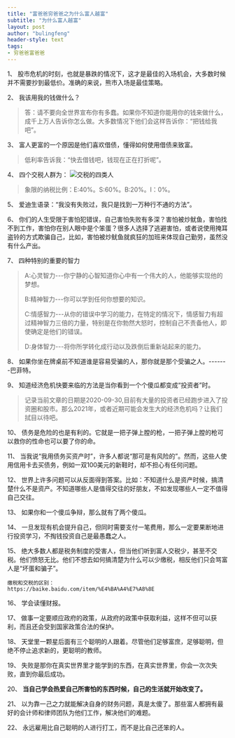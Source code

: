 ```yaml
---
title: "富爸爸穷爸爸之为什么富人越富"
subtitle: "为什么富人越富"
layout: post
author: "bulingfeng"
header-style: text
tags:
- 穷爸爸富爸爸
---
```


1、 股市危机的时刻，也就是暴跌的情况下，这才是最佳的入场机会，大多数时候并不需要抄到最低价。准确的来说，熊市入场是最佳策略。

2、 我该用我的钱做什么？

> 答：请不要向全世界宣布你有多蠢。如果你不知道你能用你的钱来做什么，成千上万人告诉你怎么做。大多数情况下他们会这样告诉你：“把钱给我吧”。

3、 富人更富的一个原因是他们喜欢借债，懂得如何使用借债来致富。

> 低利率告诉我：“快去借钱吧，钱现在正在打折呢”。

4、 四个交税人群为：
![交税的四类人](https://bulingfeng.com/img/readbook/richdad/象限.png)
>象限的纳税比例：E:40%。S:60%。B:20%。I：0%。

5、 爱迪生语录：“我没有失败过，我只是找到一万种行不通的方法”。

6、 你们的人生受限于害怕犯错误，自己害怕失败有多深？害怕被炒鱿鱼，害怕找不到工作，害怕你在别人眼中是个笨蛋？很多人选择了逃避害怕，或者说使用掩耳盗铃的方式欺骗自己，比如，害怕被炒鱿鱼就疯狂的加班来体现自己勤劳，虽然没有什么产出。

7、 四种特别的重要的智力

> A:心灵智力---你宁静的心智知道你心中有一个伟大的人，他能够实现他的梦想。
>
> B:精神智力---你可以学到任何你想要的知识。
>
> C:情感智力---从你的错误中学习的能力，在特定的情况下，情感智力有超过精神智力三倍的力量，特别是在你勃然大怒时，控制自己不责备他人，即使确定是他们的错误。
>
> D:身体智力---将你所学转化成行动以及跌倒后重新站起来的能力。

8、 如果你坐在牌桌前不知道谁是容易受骗的人，那你就是那个受骗之人。-------巴菲特。

9、 知道经济危机快要来临的方法是当你看到一个个傻瓜都变成“投资者”时。

> 记录当前文章的日期是2020-09-30,目前有大量的投资者已经跑步进入了投资圈和股市。那么2021年，或者近期可能会发生大的经济危机吗？让我们拭目以待吧。

10、 债务是危险的也是有利的。它就是一把子弹上膛的枪，一把子弹上膛的枪可以救你的性命也可以要了你的命。

11、 当我说“我用债务买资产时”，许多人都说“那可是有风险的”。然而，这些人使用信用卡去买债务，例如一双100美元的新鞋时，却不担心有任何问题。

12、 世界上许多问题可以从反面得到答案。比如：不知道什么是资产时候，搞清楚什么不是资产。不知道哪些人是值得交往的好朋友，不如发现哪些人一定不值得自己交往。

13、 如果你和一个傻瓜争辩，那么就有了两个傻瓜。

14、 一旦发现有机会提升自己，但同时需要支付一笔费用，那么一定要果断地进行投资学习，不掏钱投资自己是最愚蠢之人。

15、 绝大多数人都是税务制度的受害人，但当他们听到富人交税少，甚至不交税。他们愤怒无比。他们不想去如何搞清楚为什么可以少缴税，相反他们只会骂富人是“坏蛋和骗子”。

```url
缴税和交税的区别：
https://baike.baidu.com/item/%E4%BA%A4%E7%A8%8E
```

16、 学会读懂财报。

17、 做事一定要顺应政府的政策，从政府的政策中获取利益，这样不但可以获利，而且还会受到国家政策合法的保护。

18、 天堂里一颗星后面有三个聪明的人跟着。尽管他们足够富庶，足够聪明，但绝不停止追求新的，更聪明的教师。

19、 失败是那你在真实世界里才能学到的东西，在真实世界里，你会一次次失败，直到你最后成功。

20、 **当自己学会热爱自己所害怕的东西时候，自己的生活就开始改变了。**

21、 以为靠一己之力就能解决自身的财务问题，真是太傻了。那些富人都拥有最好的会计师和律师团队为他们工作，解决他们的难题。

22、 永远雇用比自己聪明的人进行打工，而不是比自己还笨的人。